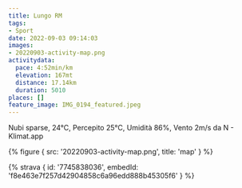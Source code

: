 ```yaml
---
title: Lungo RM
tags:
- Sport
date: 2022-09-03 09:14:03
images:
- 20220903-activity-map.png
activitydata:
  pace: 4:52min/km
  elevation: 167mt
  distance: 17.14km
  duration: 5010
places: []
feature_image: IMG_0194_featured.jpeg
---
```


Nubi sparse, 24°C, Percepito 25°C, Umidità 86%, Vento 2m/s da N - Klimat.app

<!--more-->




{% figure { src: '20220903-activity-map.png', title: 'map' } %}


{% strava { id: '7745838036', embedId: 'f8e463e7f257d42904858c6a96edd888b45305f6' } %}